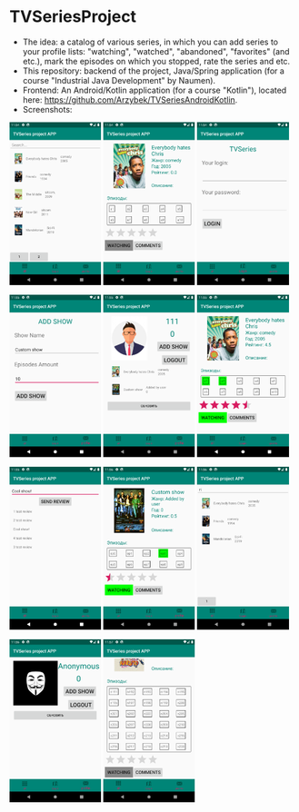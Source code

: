 # TVSeriesProject
* The idea: a catalog of various series, in which you can add series to your profile lists: "watching", "watched", "abandoned", "favorites" (and etc.), mark the episodes on which you stopped, rate the series and etc.
* This repository: backend of the project, Java/Spring application (for a course "Industrial Java Development" by Naumen).
* Frontend: An Android/Kotlin application (for a course "Kotlin"), located here: https://github.com/Arzybek/TVSeriesAndroidKotlin.
* Screenshots:

<p float="left">
    <img width="32%" src="/screenshots/1.png">
    <img src="/screenshots/2.png" width="32%">
    <img src="/screenshots/3.png" width="32%">
</p>
<p float="left">
    <img width="32%" src="/screenshots/4.png">
    <img src="/screenshots/5.png" width="32%">
    <img src="/screenshots/6.png" width="32%">
</p>
<p float="left">
    <img width="32%" src="/screenshots/7.png">
    <img src="/screenshots/8.png" width="32%">
    <img src="/screenshots/9.png" width="32%">
</p>
<p float="left">
    <img width="32%" src="/screenshots/10.png">
    <img src="/screenshots/11.png" width="32%">
</p>
